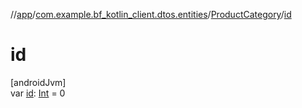 //[app](../../../index.md)/[com.example.bf_kotlin_client.dtos.entities](../index.md)/[ProductCategory](index.md)/[id](id.md)

# id

[androidJvm]\
var [id](id.md): [Int](https://kotlinlang.org/api/latest/jvm/stdlib/kotlin/-int/index.html) = 0
